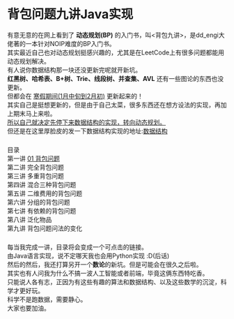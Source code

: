 # 背包问题九讲Java实现
有意无意的在网上看到了 **动态规划(BP)** 的入门书，叫<背包九讲>，是dd_engi大佬著的一本针对NOIP难度的BP入门书。</br>
其实最近自己也对动态规划挺感兴趣的，尤其是在LeetCode上有很多问题都能用动态规划解决。</br>
有人说你数据结构那一块还没更新完呢就开新坑。</br>
**红黑树、哈希表、B+树、Trie、线段树、并查集、AVL** 还有一些图论的东西也没更新。</br>
但都会在 <u>寒假期间(1月中旬到2月初)</u> 更新起来的！</br>
其实自己是挺想更新的，但是由于自己太菜，很多东西还在想方设法的实现，再加上期末马上来啦。</br>
<u>所以自己就决定先停下来数据结构的实现，转向动态规划。</u></br>
但还是在这里厚脸皮的发一下数据结构实现的地址:[数据结构](https://github.com/mzdora/DataStructure)</br>
###
目录  
第一讲 [01 背包问题](https://github.com/mzdora/DynamicProgramming/tree/master/01%20%E8%83%8C%E5%8C%85%E9%97%AE%E9%A2%98)  
第二讲 完全背包问题  
第三讲 多重背包问题  
第四讲 混合三种背包问题  
第五讲 二维费用的背包问题  
第六讲 分组的背包问题  
第七讲 有依赖的背包问题  
第八讲 泛化物品  
第九讲 背包问题问法的变化
###
每当我完成一讲，目录将会变成一个可点击的链接。</br>
由Java语言实现，说不定哪天我也会用Python实现 :D(后话)</br>
然后的然后，我还打算另开一个**数论**的新坑。但是可能会在很久之后啦。</br>
其实也有人问我为什么不搞一波人工智能或者前端，毕竟这俩东西特吃香。</br>
只能说人各有志，正因为有这些有趣的算法和数据结构、以及这些数学的沉淀，科学才更好玩。</br>
科学不是跑数据，需要静心。</br>
大家也要加油。</br>
